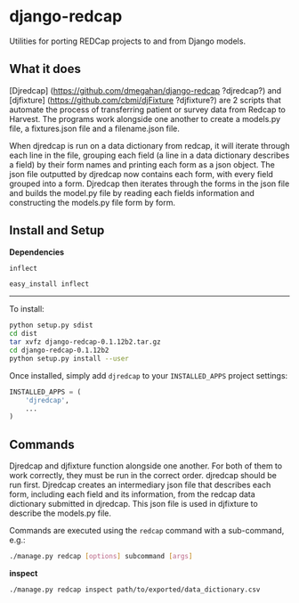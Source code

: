 django-redcap
=============

Utilities for porting REDCap projects to and from Django models.

What it does
------------

[Djredcap] (https://github.com/dmegahan/django-redcap ?djredcap?) and [djfixture] (https://github.com/cbmi/djFixture ?djfixture?) are 2 scripts that automate the process of transferring patient or survey data from Redcap to Harvest. The programs work alongside one another to create a models.py file, a fixtures.json file and a filename.json file. 

When djredcap is run on a data dictionary from redcap, it will iterate through each line in the file, grouping each field (a line in a data dictionary describes a field) by their form names and printing each form as a json object. The json file outputted by djredcap now contains each form, with every field grouped into a form. Djredcap then iterates through the forms in the json file and builds the model.py file by reading each fields information and constructing the models.py file form by form.

Install and Setup
-----------------

**Dependencies**

`inflect`

```bash
easy_install inflect
```
--------------------
To install:

```bash
python setup.py sdist
cd dist
tar xvfz django-redcap-0.1.12b2.tar.gz
cd django-redcap-0.1.12b2
python setup.py install --user
```

Once installed, simply add `djredcap` to your `INSTALLED_APPS` project settings:

```python
INSTALLED_APPS = (
    'djredcap',
    ...
)
```

Commands
--------

Djredcap and djfixture function alongside one another. For both of them to work correctly, they must be run in the correct order. djredcap should be run first. Djredcap creates an intermediary json file that describes each form, including each field and its information, from the redcap data dictionary submitted in djredcap. This json file is used in djfixture to describe the models.py file.

Commands are executed using the `redcap` command with a sub-command, e.g.:

```bash
./manage.py redcap [options] subcommand [args]
```

**inspect**

```bash
./manage.py redcap inspect path/to/exported/data_dictionary.csv
```

